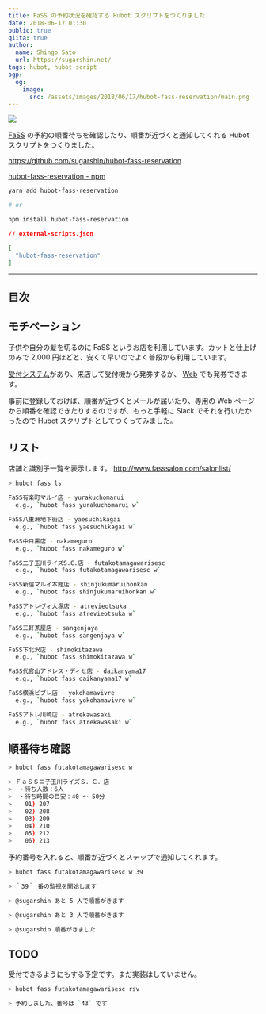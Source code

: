 ```yaml
---
title: FaSS の予約状況を確認する Hubot スクリプトをつくりました
date: 2018-06-17 01:30
public: true
qiita: true
author:
  name: Shingo Sato
  url: https://sugarshin.net/
tags: hubot, hubot-script
ogp:
  og:
    image:
      src: /assets/images/2018/06/17/hubot-fass-reservation/main.png
---
```


![](/assets/images/2018/06/17/hubot-fass-reservation/main.png)

[FaSS](http://www.fasssalon.com/) の予約の順番待ちを確認したり、順番が近づくと通知してくれる Hubot スクリプトをつくりました。

https://github.com/sugarshin/hubot-fass-reservation

[hubot-fass-reservation  -  npm](https://www.npmjs.com/package/hubot-fass-reservation)

```bash
yarn add hubot-fass-reservation

# or

npm install hubot-fass-reservation
```

```json
// external-scripts.json

[
  "hubot-fass-reservation"
]
```

***

## 目次

## モチベーション

子供や自分の髪を切るのに FaSS というお店を利用しています。カットと仕上げのみで 2,000 円ほどと、安くて早いのでよく普段から利用しています。

[受付システム](http://www.fasssalon.com/sys/#flow)があり、来店して受付機から発券するか、 [Web](http://www.fasssalon.com/sys/#accept) でも発券できます。

事前に登録しておけば、順番が近づくとメールが届いたり、専用の Web ページから順番を確認できたりするのですが、もっと手軽に Slack でそれを行いたかったので Hubot スクリプトとしてつくってみました。

## リスト

店舗と識別子一覧を表示します。 http://www.fasssalon.com/salonlist/

```bash
> hubot fass ls

FaSS有楽町マルイ店 - yurakuchomarui
  e.g., `hubot fass yurakuchomarui w`

FaSS八重洲地下街店 - yaesuchikagai
  e.g., `hubot fass yaesuchikagai w`

FaSS中目黒店 - nakameguro
  e.g., `hubot fass nakameguro w`

FaSS二子玉川ライズS.C.店 - futakotamagawarisesc
  e.g., `hubot fass futakotamagawarisesc w`

FaSS新宿マルイ本館店 - shinjukumaruihonkan
  e.g., `hubot fass shinjukumaruihonkan w`

FaSSアトレヴィ大塚店 - atrevieotsuka
  e.g., `hubot fass atrevieotsuka w`

FaSS三軒茶屋店 - sangenjaya
  e.g., `hubot fass sangenjaya w`

FaSS下北沢店 - shimokitazawa
  e.g., `hubot fass shimokitazawa w`

FaSS代官山アドレス・ディセ店 - daikanyama17
  e.g., `hubot fass daikanyama17 w`

FaSS横浜ビブレ店 - yokohamavivre
  e.g., `hubot fass yokohamavivre w`

FaSSアトレ川崎店 - atrekawasaki
  e.g., `hubot fass atrekawasaki w`
```

## 順番待ち確認

```bash
> hubot fass futakotamagawarisesc w

> ＦａＳＳニ子玉川ライズＳ．Ｃ．店
>  ・待ち人数：6人
>  ・待ち時間の目安：40 ～ 50分
>  　01) 207
>  　02) 208
>  　03) 209
>  　04) 210
>  　05) 212
>  　06) 213
```

予約番号を入れると、順番が近づくとステップで通知してくれます。

```bash
> hubot fass futakotamagawarisesc w 39

> ｀39｀ 番の監視を開始します

> @sugarshin あと 5 人で順番がきます

> @sugarshin あと 3 人で順番がきます

> @sugarshin 順番がきました
```

## TODO

受付できるようにもする予定です。まだ実装はしていません。

```bash
> hubot fass futakotamagawarisesc rsv

> 予約しました、番号は `43` です
```
